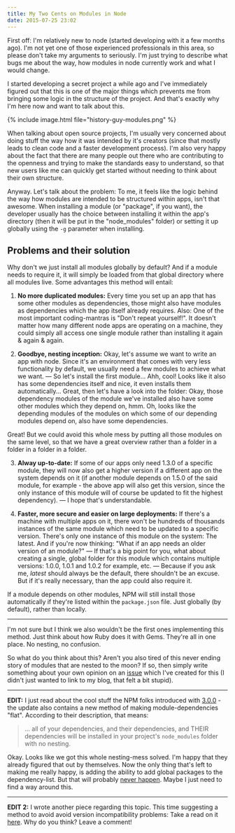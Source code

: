 ```yaml
---
title: My Two Cents on Modules in Node
date: 2015-07-25 23:02
---
```


First off: I'm relatively new to node (started developing with it a few months ago). I'm not yet one of those experienced professionals in this area, so please don't take my arguments to seriously. I'm just trying to describe what bugs me about the way, how modules in node currently work and what I would change.

I started developing a secret project a while ago and I've immediately figured out that this is one of the major things which prevents me from bringing some logic in the structure of the project. And that's exactly why I'm here now and want to talk about this.

{% include image.html file="history-guy-modules.png" %}

When talking about open source projects, I'm usually very concerned about doing stuff the way how it was intended by it's creators (since that mostly leads to clean code and a faster development process). I'm also very happy about the fact that there are many people out there who are contributing to the openness and trying to make the standards easy to understand, so that new users like me can quickly get started without needing to think about their own structure.

Anyway. Let's talk about the problem: To me, it feels like the logic behind the way how modules are intended to be structured within apps, isn't that awesome. When installing a module (or "package", if you want), the developer usually has the choice between installing it within the app's directory (then it will be put in the "node_modules" folder) or setting it up globally using the `-g` parameter when installing.

## Problems and their solution

Why don't we just install all modules globally by default? And if a module needs to require it, it will simply be loaded from that global directory where all modules live. Some advantages this method will entail:

1. **No more duplicated modules:** Every time you set up an app that has some other modules as dependencies, those might also have modules as dependencies which the app itself already requires. Also: One of the most important coding-mantras is "Don't repeat yourself!". It doesn't matter how many different node apps are operating on a machine, they could simply all access one single module rather than installing it again & again & again.

2. **Goodbye, nesting inception:** Okay, let's assume we want to write an app with node. Since it's an environment that comes with very less functionality by default, we usually need a few modules to achieve what we want. — So let's install the first module... Ahh, cool! Looks like it also has some dependencies itself and nice, it even installs them automatically... Great, then let's have a look into the folder: Okay, those dependency modules of the module we've installed also have some other modules which they depend on, hmm. Oh, looks like the depending modules of the modules on which some of our depending modules depend on, also have some dependencies.

  Great! But we could avoid this whole mess by putting all those modules on the same level, so that we have a great overview rather than a folder in a folder in a folder in a folder.

3. **Alway up-to-date:** If some of our apps only need 1.3.0 of a specific module, they will now also get a higher version if a different app on the system depends on it (if another module depends on 1.5.0 of the said module, for example - the above app will also get this version, since the only instance of this module will of course be updated to fit the highest dependency). — I hope that's understandable.

4. **Faster, more secure and easier on large deployments:** If there's a machine with multiple apps on it, there won't be hundreds of thousands instances of the same module which need to be updated to a specific version. There's only one instance of this module on the system: The latest. And if you're now thinking: "What if an app needs an older version of an module?" — If that's a big point for you, what about creating a single, global folder for this module which contains multiple versions: 1.0.0, 1.0.1 and 1.0.2 for example, etc. — Because if you ask me, *latest* should always be the default, there shouldn't be an excuse. But if it's really necessary, than the app could also require it.

If a module depends on other modules, NPM will still install those automatically if they're listed within the `package.json` file. Just globally (by default), rather than locally.

---

I'm not sure but I think we also wouldn't be the first ones implementing this method. Just think about how Ruby does it with Gems. They're all in one place. No nesting, no confusion.

So what do you think about this? Aren't you also tired of this never ending story of modules that are nested to the moon? If so, then simply write something about your own opinion on an [issue][1] which I've created for this (I didn't just wanted to link to my blog, that felt a bit stupid).

---

**EDIT:** I just read about the cool stuff the NPM folks introduced with [3.0.0][2] - the update also contains a new method of making module-dependencies "flat". According to their description, that means:

> ... all of your dependencies, and their dependencies, and THEIR dependencies will be installed in your project's `node_modules` folder with no nesting.

Okay. Looks like we got this whole nesting-mess solved. I'm happy that they already figured that out by themselves. Now the only thing that's left to making me really happy, is adding the ability to add global packages to the dependency-list. But that will probably [never happen][3]. Maybe I just need to find a way around this.

---

**EDIT 2:** I wrote another piece regarding this topic. This time suggesting a method to avoid avoid version incompatibility problems: Take a read on it [here][4]. Why do you think? Leave a comment!

[1]: https://github.com/joyent/node/issues/25770
[2]: https://github.com/npm/npm/releases?after=v2.12.1
[3]: https://github.com/npm/npm/issues/2949#issuecomment-11408461
[4]: https://github.com/nodejs/NG/issues/20
